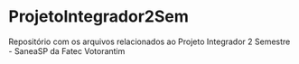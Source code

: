 # ProjetoIntegrador2Sem
Repositório com os arquivos relacionados ao Projeto Integrador 2 Semestre - SaneaSP da Fatec Votorantim
